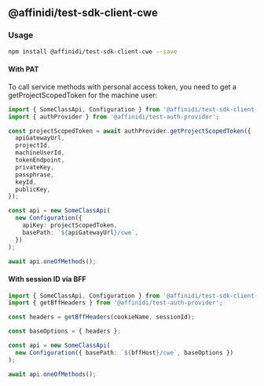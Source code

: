 ## @affinidi/test-sdk-client-cwe

### Usage

```bash
npm install @affinidi/test-sdk-client-cwe --save
```

#### With PAT

To call service methods with personal access token, you need to get a getProjectScopedToken for the machine user:

```ts
import { SomeClassApi, Configuration } from '@affinidi/test-sdk-client-cwe';
import { authProvider } from '@affinidi/test-auth-provider';

const projectScopedToken = await authProvider.getProjectScopedToken({
  apiGatewayUrl,
  projectId,
  machineUserId,
  tokenEndpoint,
  privateKey,
  passphrase,
  keyId,
  publicKey,
});

const api = new SomeClassApi(
  new Configuration({
    apiKey: projectScopedToken,
    basePath: `${apiGatewayUrl}/cwe`,
  })
);

await api.oneOfMethods();
```

#### With session ID via BFF

```ts
import { SomeClassApi, Configuration } from '@affinidi/test-sdk-client-cwe';
import { getBffHeaders } from '@affinidi/test-auth-provider';

const headers = getBffHeaders(cookieName, sessionId);

const baseOptions = { headers };

const api = new SomeClassApi(
  new Configuration({ basePath: `${bffHost}/cwe`, baseOptions })
);

await api.oneOfMethods();
```
